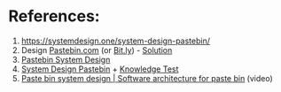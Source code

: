 
# References:

1. https://systemdesign.one/system-design-pastebin/
2. Design [Pastebin.com](http://pastebin.com/) (or [Bit.ly](http://bit.ly/)) - [Solution](https://github.com/donnemartin/system-design-primer/blob/master/solutions/system_design/pastebin/README.md)
2. [Pastebin System Design](https://nikhilgupta1.medium.com/pastebin-system-design-1370f631750d)
3. [System Design Pastebin](https://experiencestack.co/system-design-pastebin-370cb685e56c) + [Knowledge Test](https://medium.com/nerd-for-tech/knowledge-test-system-design-pastebin-efa62af3dfef)
4. [Paste bin system design | Software architecture for paste bin](https://www.youtube.com/watch?v=josjRSBqEBI&list=PLkQkbY7JNJuBoTemzQfjym0sqbOHt5fnV&index=30) (video)
